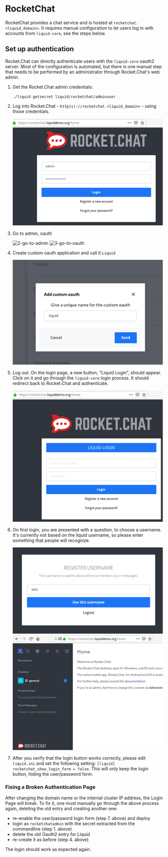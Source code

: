 # RocketChat

RocketChat provides a chat service and is hosted at
`rocketchat.<liquid_domain>`. It requires manual configuration to let users log
in with accounts from `liquid-core`, see the steps below.


## Set up authentication

Rocket.Chat can directly authenticate users with the `liquid-core` oauth2
server. Most of the configuration is automated, but there is one manual step
that needs to be performed by an administrator through Rocket.Chat's web admin.

1. Get the Rocket.Chat admin credentials:
    ```shell
    ./liquid getsecret liquid/rocketchat/adminuser
    ```

2. Log into Rocket.Chat - `http(s)://rocketchat.<liquid_domain>` - using those
   credentials.

   ![1-admin-login](pics/1-admin-login.png)

3. Go to admin, oauth

   ![2-go-to-admin](pics/2-go-to-admin.png)
   ![3-go-to-oauth](pics/3-go-to-oauth.png)

4. Create custom oauth application and call it `Liquid`

   ![4-add-custom-oauth](pics/4-add-custom-oauth.png)

5. Log out. On the login page, a new button, "Liquid Login", should appear.
   Click on it and go through the `liquid-core` login process. It should
   redirect back to Rocket.Chat and authenticate.

   ![5-liquid-login](pics/5-liquid-login.png)

6. On first login, you are presented with a question, to choose a username.
   It's currently not based on the liquid username, so please enter something
   that people will recognize.

   ![6-register-username](pics/6-register-username.png)
   ![7-success](pics/7-success.png)

7. After you verify that the login button works correctly, please edit
   `liquid.ini` and set the following setting: `[liquid]
   rocketchat_show_login_form = false`. This will only keep the login button,
   hiding the user/password form.



### Fixing a Broken Authentication Page

After changing the domain name or the internal cluster IP address, the Login Page will break. To fix it, one must manually go through the above process again, deleting the old entry and creating another one:
- re-enable the user/password login form (step 7. above) and deploy
- login as `rocketchatadmin` with the secret extracted from the commandline (step 1. above)
- delete the old Oauth2 entry for Liquid
- re-create it as before (step 4. above)


The login should work as expected again.
